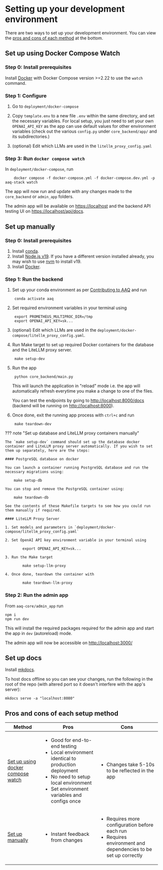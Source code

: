 # Setting up your development environment

There are two ways to set up your development environment. You can view the [pros and
cons of each method](#pros-and-cons-of-each-setup-method) at the bottom.

## Set up using Docker Compose Watch

### Step 0: Install prerequisites

Install [Docker](https://docs.docker.com/get-docker/) with Docker Compose version
\>=2.22 to use the `watch` command.

### Step 1: Configure

1. Go to `deployment/docker-compose`

2. Copy `template.env` to a new file `.env` within the same directory, and set the
   necessary variables. For local setup, you just need to set your own `OPENAI_API_KEY`
   as the app can use default values for other environment variables (check out the various
   `config.py` under `core_backend/app/` and its subdirectories.)

3. (optional) Edit which LLMs are used in the `litellm_proxy_config.yaml`

### Step 3: Run `docker compose watch`

In `deployment/docker-compose`, run

        docker compose -f docker-compose.yml -f docker-compose.dev.yml -p aaq-stack watch

The app will now run and update with any changes made to the `core_backend` or `admin_app` folders.

The admin app will be available on [https://localhost](https://localhost) and the backend API testing UI on [https://localhost/api/docs](https://localhost/api/docs).

## Set up manually

### Step 0: Install prerequisites

1. Install
   [conda](https://docs.conda.io/projects/conda/en/latest/user-guide/install/index.html).
2. Install [Node.js v19](https://nodejs.org/en/download). If you have a different
   version installed already, you may wish to use [nvm](https://github.com/nvm-sh/nvm)
   to install v19.
3. Install [Docker](https://docs.docker.com/get-docker/).

### Step 1: Run the backend

1. Set up your conda environment as per [Contributing to AAQ](./contributing.md) and run

        conda activate aaq

2. Set required environment variables in your terminal using

        export PROMETHEUS_MULTIPROC_DIR=/tmp
        export OPENAI_API_KEY=sk...

3. (optional) Edit which LLMs are used in the `deployment/docker-compose/litellm_proxy_config.yaml`.

4. Run Make target to set up required Docker containers for the database and the LiteLLM proxy server.

        make setup-dev

5. Run the app

        python core_backend/main.py

    This will launch the application in "reload" mode i.e. the app will automatically
    refresh everytime you make a change to one of the files.

     You can test the endpoints by going to [http://localhost:8000/docs](http://localhost:8000/docs) (backend will be running on [http://localhost:8000](http://localhost:8000)).

6. Once done, exit the running app process with `ctrl+c` and run

        make teardown-dev

??? note "Set up database and LiteLLM proxy containers manually"

    The `make setup-dev` command should set up the database docker container and LiteLLM proxy server automatically. If you wish to set them up separately, here are the steps:

    #### PostgreSQL database on docker

    You can launch a container running PostgreSQL database and run the necessary migrations using:

        make setup-db

    You can stop and remove the PostgreSQL container using:

        make teardown-db

    See the contents of these Makefile targets to see how you could run them manually if required.

    #### LiteLLM Proxy Server

    1. Set models and parameters in `deployment/docker-compose/litellm_proxy_config.yaml`

    2. Set OpenAI API key environment variable in your terminal using

            export OPENAI_API_KEY=sk...

    3. Run the Make target

            make setup-llm-proxy

    4. Once done, teardown the container with

            make teardown-llm-proxy

### Step 2: Run the admin app

From `aaq-core/admin_app` run

    npm i
    npm run dev

This will install the required packages required for the admin app and start the app in `dev` (autoreload) mode.

The admin app will now be accessible on [http://localhost:3000/](http://localhost:3000/)

## Set up docs

Install [mkdocs](https://www.mkdocs.org/user-guide/installation/).

To host docs offline so you can see your changes, run the following in the root of the repo (with altered port so it doesn't interfere with the app's server):

    mkdocs serve -a "localhost:8080"


## Pros and cons of each setup method



| Method | Pros | Cons |
| --- | --- | --- |
| [Set up using docker compose watch](#set-up-using-docker-compose-watch) | <ul><li>Good for end-to-end testing</li><li>Local environment identical to production deployment</li><li>No need to setup local environment</li><li>Set environment variables and configs once</li></ul> | <ul><li>Changes take 5-10s to be reflected in the app</li></ul> |
| [Set up manually](#set-up-manually)| <ul><li>Instant feedback from changes</li></ul>| <ul><li>Requires more configuration before each run</li><li>Requires environment and dependencies to be set up correctly</li><ul> |
